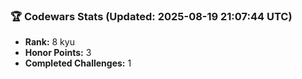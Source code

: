 ### 🏆 Codewars Stats (Updated: 2025-08-19 21:07:44 UTC)

- **Rank:** 8 kyu
- **Honor Points:** 3
- **Completed Challenges:** 1
